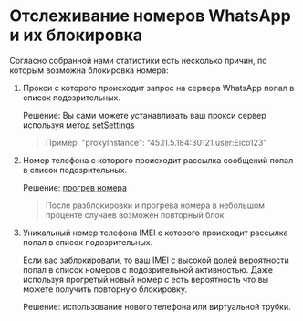 # Отслеживание номеров WhatsApp и их блокировка

Согласно собранной нами статистики есть несколько причин, по которым возможна блокировка номера:

1. Прокси с которого происходит запрос на сервера WhatsApp попал в список подозрительных.   

    Решение: Вы сами можете устанавливать ваш прокси сервер используя метод [setSettings](../api/account/SetSettings.md)

    > Пример: "proxyInstance": “45.11.5.184:30121:user:Eico123”


2. Номер телефона с которого происходит рассылка сообщений попал в список подозрительных. 

    Решение: [прогрев номера](../faq/how-to-protect-number-from-ban.md)

    > После разблокировки и прогрева номера в небольшом проценте случаев возможен повторный блок


3. Уникальный номер телефона IMEI с которого происходит рассылка попал в список подозрительных. 

    Если вас заблокировали, то ваш IMEI с высокой долей вероятности попал в список номеров с подозрительной активностью. Даже используя прогретый новый номер с есть вероятность что вы можете получить повторную блокировку. 

    Решение: использование нового телефона или виртуальной трубки.